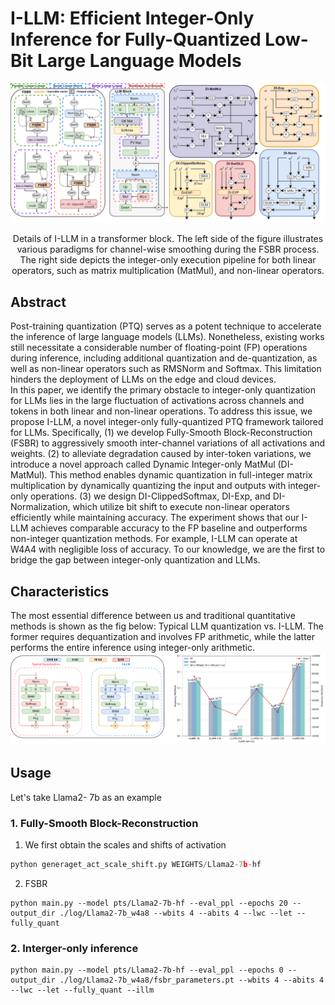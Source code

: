 # I-LLM: Efficient Integer-Only Inference for Fully-Quantized Low-Bit Large Language Models

<div style="text-align: center;">
  <img src="imgs/i-llm-main_method_pipeline.png" alt="fig" />
  <p>Details of I-LLM in a transformer block. The left side of the figure illustrates various paradigms for channel-wise smoothing during the FSBR process. The right side depicts the integer-only execution pipeline for both linear operators, such as matrix multiplication (MatMul), and non-linear operators.</p>
</div>

## Abstract
Post-training quantization (PTQ) serves as a potent technique to accelerate the inference of large language models (LLMs). Nonetheless, existing works still necessitate a considerable number of floating-point (FP) operations during inference, including additional quantization and de-quantization, as well as non-linear operators such as RMSNorm and Softmax. This limitation hinders the deployment of LLMs on the edge and cloud devices.  
In this paper, we identify the primary obstacle to integer-only quantization for LLMs lies in the large fluctuation of activations across channels and tokens in both linear and non-linear operations. To address this issue, we propose I-LLM, a novel integer-only fully-quantized PTQ framework tailored for LLMs. Specifically, (1) we develop Fully-Smooth Block-Reconstruction (FSBR) to aggressively smooth inter-channel variations of all activations and weights. (2) to alleviate degradation caused by inter-token variations, we introduce a novel approach called Dynamic Integer-only MatMul (DI-MatMul). This method enables dynamic quantization in full-integer matrix multiplication by dynamically quantizing the input and outputs with integer-only operations. (3) we design DI-ClippedSoftmax, DI-Exp, and DI-Normalization, which utilize bit shift to execute non-linear operators efficiently while maintaining accuracy.
The experiment shows that our I-LLM achieves comparable accuracy to the FP baseline and outperforms non-integer quantization methods. For example, I-LLM can operate at W4A4 with negligible loss of accuracy. To our knowledge, we are the first to bridge the gap between integer-only quantization and LLMs. 

## Characteristics

The most essential difference between us and traditional quantitative methods is shown as the fig below:
Typical LLM quantization vs. I-LLM.
The former requires dequantization and involves
FP arithmetic, while the latter performs the entire
inference using integer-only arithmetic.
![fig](imgs/concat1.png)


## Usage
Let's take Llama2- 7b as an example
### 1. Fully-Smooth Block-Reconstruction


1. We first obtain the scales and shifts of activation
````python 
python generaget_act_scale_shift.py WEIGHTS/Llama2-7b-hf
````

2. FSBR
````
python main.py --model pts/Llama2-7b-hf --eval_ppl --epochs 20 --output_dir ./log/Llama2-7b_w4a8 --wbits 4 --abits 4 --lwc --let --fully_quant
````

### 2. Interger-only inference

````
python main.py --model pts/Llama2-7b-hf --eval_ppl --epochs 0 --output_dir ./log/Llama2-7b_w4a8/fsbr_parameters.pt --wbits 4 --abits 4 --lwc --let --fully_quant --illm
````

